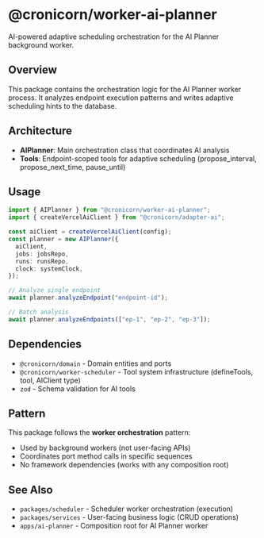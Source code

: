 # @cronicorn/worker-ai-planner

AI-powered adaptive scheduling orchestration for the AI Planner background worker.

## Overview

This package contains the orchestration logic for the AI Planner worker process. It analyzes endpoint execution patterns and writes adaptive scheduling hints to the database.

## Architecture

- **AIPlanner**: Main orchestration class that coordinates AI analysis
- **Tools**: Endpoint-scoped tools for adaptive scheduling (propose_interval, propose_next_time, pause_until)

## Usage

```typescript
import { AIPlanner } from "@cronicorn/worker-ai-planner";
import { createVercelAiClient } from "@cronicorn/adapter-ai";

const aiClient = createVercelAiClient(config);
const planner = new AIPlanner({
  aiClient,
  jobs: jobsRepo,
  runs: runsRepo,
  clock: systemClock,
});

// Analyze single endpoint
await planner.analyzeEndpoint("endpoint-id");

// Batch analysis
await planner.analyzeEndpoints(["ep-1", "ep-2", "ep-3"]);
```

## Dependencies

- `@cronicorn/domain` - Domain entities and ports
- `@cronicorn/worker-scheduler` - Tool system infrastructure (defineTools, tool, AIClient type)
- `zod` - Schema validation for AI tools

## Pattern

This package follows the **worker orchestration** pattern:
- Used by background workers (not user-facing APIs)
- Coordinates port method calls in specific sequences
- No framework dependencies (works with any composition root)

## See Also

- `packages/scheduler` - Scheduler worker orchestration (execution)
- `packages/services` - User-facing business logic (CRUD operations)
- `apps/ai-planner` - Composition root for AI Planner worker

